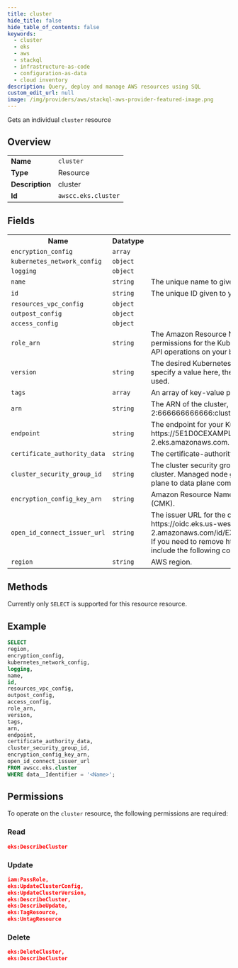 ```yaml
---
title: cluster
hide_title: false
hide_table_of_contents: false
keywords:
  - cluster
  - eks
  - aws
  - stackql
  - infrastructure-as-code
  - configuration-as-data
  - cloud inventory
description: Query, deploy and manage AWS resources using SQL
custom_edit_url: null
image: /img/providers/aws/stackql-aws-provider-featured-image.png
---
```

Gets an individual <code>cluster</code> resource

## Overview
<table><tbody>
<tr><td><b>Name</b></td><td><code>cluster</code></td></tr>
<tr><td><b>Type</b></td><td>Resource</td></tr>
<tr><td><b>Description</b></td><td>cluster</td></tr>
<tr><td><b>Id</b></td><td><code>awscc.eks.cluster</code></td></tr>
</tbody></table>

## Fields
<table><tbody>
<tr><th>Name</th><th>Datatype</th><th>Description</th></tr>
<tr><td><code>encryption_config</code></td><td><code>array</code></td><td></td></tr>
<tr><td><code>kubernetes_network_config</code></td><td><code>object</code></td><td></td></tr>
<tr><td><code>logging</code></td><td><code>object</code></td><td></td></tr>
<tr><td><code>name</code></td><td><code>string</code></td><td>The unique name to give to your cluster.</td></tr>
<tr><td><code>id</code></td><td><code>string</code></td><td>The unique ID given to your cluster.</td></tr>
<tr><td><code>resources_vpc_config</code></td><td><code>object</code></td><td></td></tr>
<tr><td><code>outpost_config</code></td><td><code>object</code></td><td></td></tr>
<tr><td><code>access_config</code></td><td><code>object</code></td><td></td></tr>
<tr><td><code>role_arn</code></td><td><code>string</code></td><td>The Amazon Resource Name (ARN) of the IAM role that provides permissions for the Kubernetes control plane to make calls to AWS API operations on your behalf.</td></tr>
<tr><td><code>version</code></td><td><code>string</code></td><td>The desired Kubernetes version for your cluster. If you don't specify a value here, the latest version available in Amazon EKS is used.</td></tr>
<tr><td><code>tags</code></td><td><code>array</code></td><td>An array of key-value pairs to apply to this resource.</td></tr>
<tr><td><code>arn</code></td><td><code>string</code></td><td>The ARN of the cluster, such as arn:aws:eks:us-west-2:666666666666:cluster&#x2F;prod.</td></tr>
<tr><td><code>endpoint</code></td><td><code>string</code></td><td>The endpoint for your Kubernetes API server, such as https:&#x2F;&#x2F;5E1D0CEXAMPLEA591B746AFC5AB30262.yl4.us-west-2.eks.amazonaws.com.</td></tr>
<tr><td><code>certificate_authority_data</code></td><td><code>string</code></td><td>The certificate-authority-data for your cluster.</td></tr>
<tr><td><code>cluster_security_group_id</code></td><td><code>string</code></td><td>The cluster security group that was created by Amazon EKS for the cluster. Managed node groups use this security group for control plane to data plane communication.</td></tr>
<tr><td><code>encryption_config_key_arn</code></td><td><code>string</code></td><td>Amazon Resource Name (ARN) or alias of the customer master key (CMK).</td></tr>
<tr><td><code>open_id_connect_issuer_url</code></td><td><code>string</code></td><td>The issuer URL for the cluster's OIDC identity provider, such as https:&#x2F;&#x2F;oidc.eks.us-west-2.amazonaws.com&#x2F;id&#x2F;EXAMPLED539D4633E53DE1B716D3041E. If you need to remove https:&#x2F;&#x2F; from this output value, you can include the following code in your template.</td></tr>
<tr><td><code>region</code></td><td><code>string</code></td><td>AWS region.</td></tr>

</tbody></table>

## Methods
Currently only <code>SELECT</code> is supported for this resource resource.

## Example
```sql
SELECT
region,
encryption_config,
kubernetes_network_config,
logging,
name,
id,
resources_vpc_config,
outpost_config,
access_config,
role_arn,
version,
tags,
arn,
endpoint,
certificate_authority_data,
cluster_security_group_id,
encryption_config_key_arn,
open_id_connect_issuer_url
FROM awscc.eks.cluster
WHERE data__Identifier = '<Name>';
```

## Permissions

To operate on the <code>cluster</code> resource, the following permissions are required:

### Read
```json
eks:DescribeCluster
```

### Update
```json
iam:PassRole,
eks:UpdateClusterConfig,
eks:UpdateClusterVersion,
eks:DescribeCluster,
eks:DescribeUpdate,
eks:TagResource,
eks:UntagResource
```

### Delete
```json
eks:DeleteCluster,
eks:DescribeCluster
```

